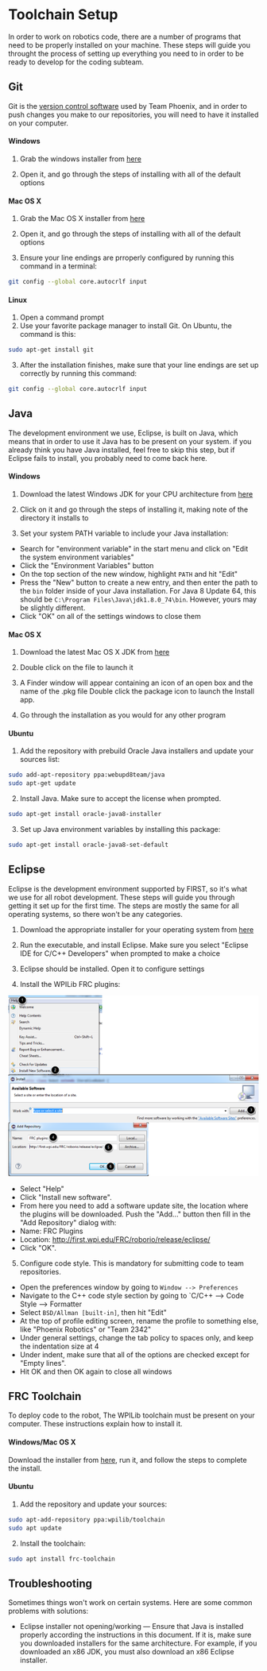# Toolchain Setup

In order to work on robotics code, there are a number of programs that need to be properly installed on your machine. These steps will guide you throught the process of setting up everything you need to in order to be ready to develop for the coding subteam.

## Git

Git is the [version control software](https://en.wikipedia.org/wiki/Version_control) used by Team Phoenix, and in order to push changes you make to our repositories, you will need to have it installed on your computer.

#### Windows

1. Grab the windows installer from [here](https://git-scm.com/download/win)

2. Open it, and go through the steps of installing with all of the default options

#### Mac OS X

1. Grab the Mac OS X installer from [here](http://brantsteele.net/hungergames/disclaimer.php)

2. Open it, and go through the steps of installing with all of the default options

3. Ensure your line endings are prroperly configured by running this command in a terminal:

  ```bash
  git config --global core.autocrlf input
  ```

#### Linux

1. Open a command prompt
2. Use your favorite package manager to install Git. On Ubuntu, the command is this:
  
  ```bash
  sudo apt-get install git
  ```
  
3. After the installation finishes, make sure that your line endings are set up correctly by running this command:

  ```bash
  git config --global core.autocrlf input
  ```
  
## Java

The development environment we use, Eclipse, is built on Java, which means that in order to use it Java has to be present on your system. if you already think you have Java installed, feel free to skip this step, but if Eclipse fails to install, you probably need to come back here.

#### Windows

1. Download the latest Windows JDK for your CPU architecture from [here](http://www.oracle.com/technetwork/java/javase/downloads/jdk8-downloads-2133151.html)

2. Click on it and go through the steps of installing it, making note of the directory it installs to

3. Set your system PATH variable to include your Java installation:
  
  - Search for "environment variable" in the start menu and click on "Edit the system environment variables"
  - Click the "Environment Variables" button
  - On the top section of the new window, highlight `PATH` and hit "Edit"
  - Press the "New" button to create a new entry, and then enter the path to the `bin` folder inside of your Java installation. For Java 8 Update 64, this should be `C:\Program Files\Java\jdk1.8.0_74\bin`. However, yours may be slightly different.
  - Click "OK" on all of the settings windows to close them
  
#### Mac OS X

1. Download the latest Mac OS X JDK from [here](http://www.oracle.com/technetwork/java/javase/downloads/jdk8-downloads-2133151.html)

2. Double click on the file to launch it

3. A Finder window will appear containing an icon of an open box and the name of the .pkg file Double click the package icon to launch the Install app.

4. Go through the installation as you would for any other program
  
#### Ubuntu

1. Add the repository with prebuild Oracle Java installers and update your sources list:

  ```bash
  sudo add-apt-repository ppa:webupd8team/java
  sudo apt-get update
  ```
  
2. Install Java. Make sure to accept the license when prompted.

  ```bash
  sudo apt-get install oracle-java8-installer
  ```

3. Set up Java environment variables by installing this package:

  ```bash
  sudo apt-get install oracle-java8-set-default
  ```
  
## Eclipse

Eclipse is the development environment supported by FIRST, so it's what we use for all robot development. These steps will guide you through getting it set up for the first time. The steps are mostly the same for all operating systems, so there won't be any categories.

1. Download the appropriate installer for your operating system from [here](https://eclipse.org/downloads/index.php?show_instructions=TRUE)

2. Run the executable, and install Eclipse. Make sure you select "Eclipse IDE for C/C++ Developers" when prompted to make a choice

3. Eclipse should be installed. Open it to configure settings

4. Install the WPILib FRC plugins:
    
  ![Image showing steps](https://raw.githubusercontent.com/FRCTeamPhoenix/Documentation/master/images/eclipse-plugin-add.png)
    
  - Select "Help"
  - Click "Install new software".
  - From here you need to add a software update site, the location where the plugins will be downloaded. Push the "Add..." button then fill in the "Add Repository" dialog with:
  - Name: FRC Plugins
  - Location: http://first.wpi.edu/FRC/roborio/release/eclipse/
  - Click "OK".

5. Configure code style. This is mandatory for submitting code to team repositories.

  - Open the preferences window by going to `Window --> Preferences`
  - Navigate to the C++ code style section by going to `C/C++ --> Code Style --> Formatter
  - Select `BSD/Allman [built-in]`, then hit "Edit"
  - At the top of profile editing screen, rename the profile to something else, like "Phoenix Robotics" or "Team 2342"
  - Under general settings, change the tab policy to spaces only, and keep the indentation size at 4
  - Under indent, make sure that all of the options are checked except for "Empty lines".
  - Hit OK and then OK again to close all windows

## FRC Toolchain

To deploy code to the robot, The WPILib toolchain must be present on your computer. These instructions explain how to install it.

#### Windows/Mac OS X

Download the installer from [here](http://first.wpi.edu/FRC/roborio/toolchains/), run it, and follow the steps to complete the install.

#### Ubuntu

1. Add the repository and update your sources:

  ```bash
  sudo apt-add-repository ppa:wpilib/toolchain
  sudo apt update 
  ```
  
2. Install the toolchain:

  ```bash
  sudo apt install frc-toolchain
  ```
  
## Troubleshooting

Sometimes things won't work on certain systems. Here are some common problems with solutions:

- Eclipse installer not opening/working — Ensure that Java is installed properly according the instructions in this document. If it is, make sure you downloaded installers for the same architecture. For example, if you downloaded an x86 JDK, you must also download an x86 Eclipse installer.
